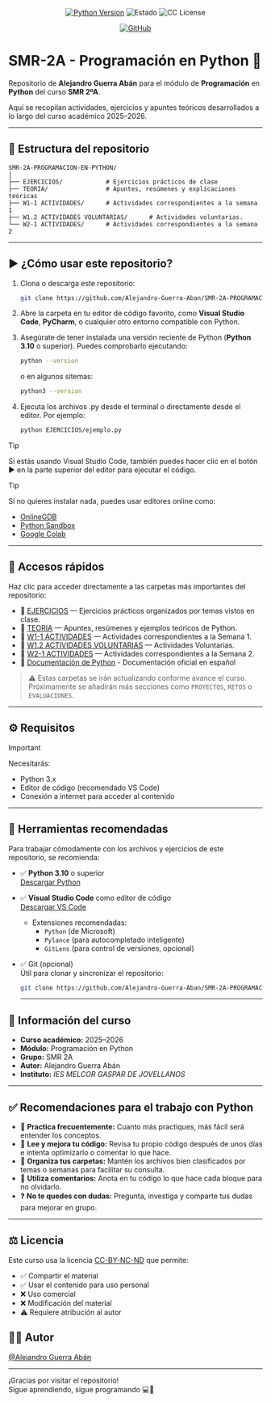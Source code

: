 <div align="center">

[![Python Version](https://img.shields.io/badge/Python-3.x-blue.svg)](https://www.python.org/)
![Estado](https://img.shields.io/badge/Estado-En%20emisión-yellow)
![CC License](https://img.shields.io/badge/license-CC--BY--NC--ND-green.svg)
<div align="center">
  <a href="https://github.com/Alejandro-Guerra-Aban">
    <img src="https://img.shields.io/badge/github-black?style=for-the-badge&logo=github" alt="GitHub">
  </a>
</div>
</div>

# SMR-2A - Programación en Python 🐍

Repositorio de **Alejandro Guerra Abán** para el módulo de **Programación** en **Python** del curso **SMR 2ºA**.

Aquí se recopilan actividades, ejercicios y apuntes teóricos desarrollados a lo largo del curso académico 2025–2026.

---

## 📁 Estructura del repositorio

```plaintext
SMR-2A-PROGRAMACION-EN-PYTHON/
│
├── EJERCICIOS/            # Ejercicios prácticos de clase
├── TEORIA/                # Apuntes, resúmenes y explicaciones teóricas
├── W1-1 ACTIVIDADES/      # Actividades correspondientes a la semana 1
├── W1.2 ACTIVIDADES VOLUNTARIAS/      # Actividades voluntarias.
└── W2-1 ACTIVIDADES/      # Actividades correspondientes a la semana 2
```
---

## ▶️ ¿Cómo usar este repositorio?

1. Clona o descarga este repositorio:
   ```bash
   git clone https://github.com/Alejandro-Guerra-Aban/SMR-2A-PROGRAMACION-EN-PYTHON.git
   ```
2. Abre la carpeta en tu editor de código favorito, como **Visual Studio Code**, **PyCharm**, o cualquier otro entorno compatible con Python.

3. Asegúrate de tener instalada una versión reciente de Python (**Python 3.10** o superior). Puedes comprobarlo ejecutando:
   ```bash
   python --version
   ```
     o en algunos sitemas:
    ```bash
    python3 --version
    ```
4. Ejecuta los archivos .py desde el terminal o directamente desde el editor. Por ejemplo:
    ```bash
    python EJERCICIOS/ejemplo.py
    ```
> [!TIP]
  > Si estás usando Visual Studio Code, también puedes hacer clic en el botón ▶️ en la parte superior del editor para ejecutar el código.

> [!TIP]
> Si no quieres instalar nada, puedes usar editores online como:
> - [OnlineGDB](https://www.onlinegdb.com/online_python_compiler)
> - [Python Sandbox](https://pythonsandbox.io/)
> - [Google Colab](https://colab.research.google.com/)

---

## 📌 Accesos rápidos

Haz clic para acceder directamente a las carpetas más importantes del repositorio:

- 📂 [EJERCICIOS](./EJERCICIOS) — Ejercicios prácticos organizados por temas vistos en clase.
- 📂 [TEORIA](./TEORIA) — Apuntes, resúmenes y ejemplos teóricos de Python.
- 📂 [W1-1 ACTIVIDADES](./W1-1%20ACTIVIDADES) — Actividades correspondientes a la Semana 1.
- 📂 [W1.2 ACTIVIDADES VOLUNTARIAS](./W1.2-Actividades%20voluntarias) — Actividades Voluntarias.
- 📂 [W2-1 ACTIVIDADES](./W2.1%20ACTIVIDADES) — Actividades correspondientes a la Semana 2.
- 📄 [Documentación de Python](https://docs.python.org/es/) - Documentación oficial en español

> ⚠️ Estas carpetas se irán actualizando conforme avance el curso.  
> Próximamente se añadirán más secciones como `PROYECTOS`, `RETOS` o `EVALUACIONES`.

---

## ⚙️ Requisitos

> [!IMPORTANT]
> Necesitarás:
> - Python 3.x
> - Editor de código (recomendado VS Code)
> - Conexión a internet para acceder al contenido

---

## 🧰 Herramientas recomendadas

Para trabajar cómodamente con los archivos y ejercicios de este repositorio, se recomienda:

- ✅ **Python 3.10** o superior  
  [Descargar Python](https://www.python.org/downloads/)

- ✅ **Visual Studio Code** como editor de código  
  [Descargar VS Code](https://code.visualstudio.com/)

  - Extensiones recomendadas:
    - `Python` (de Microsoft)
    - `Pylance` (para autocompletado inteligente)
    - `GitLens` (para control de versiones, opcional)

- ✅ Git (opcional)  
  Útil para clonar y sincronizar el repositorio:
  ```bash
  git clone https://github.com/Alejandro-Guerra-Aban/SMR-2A-PROGRAMACION-EN-PYTHON.git
  ```
  ---

## 📅 Información del curso

- **Curso académico:** 2025–2026  
- **Módulo:** Programación en Python  
- **Grupo:** SMR 2A  
- **Autor:** Alejandro Guerra Abán  
- **Instituto:** *IES MELCOR GASPAR DE JOVELLANOS*

---

## ✅ Recomendaciones para el trabajo con Python

- 🔁 **Practica frecuentemente:** Cuanto más practiques, más fácil será entender los conceptos.
- 🧠 **Lee y mejora tu código:** Revisa tu propio código después de unos días e intenta optimizarlo o comentar lo que hace.
- 📁 **Organiza tus carpetas:** Mantén los archivos bien clasificados por temas o semanas para facilitar su consulta.
- 📝 **Utiliza comentarios:** Anota en tu código lo que hace cada bloque para no olvidarlo.
- ❓ **No te quedes con dudas:** Pregunta, investiga y comparte tus dudas para mejorar en grupo.

---

## ⚖️ Licencia

Este curso usa la licencia [CC-BY-NC-ND](https://github.com/Alejandro-Guerra-Aban/SMR-2A-PROGRAMACION-EN-PYTHON/blob/main/LICENSE) que permite:
- ✅ Compartir el material
- ✅ Usar el contenido para uso personal
- ❌ Uso comercial
- ❌ Modificación del material
- ⚠️ Requiere atribución al autor

## 👨‍💻 Autor

[@Alejandro Guerra Abán](https://www.github.com/Alejandro-Guerra-Aban)

---

¡Gracias por visitar el repositorio!  
Sigue aprendiendo, sigue programando 💻🐍  
